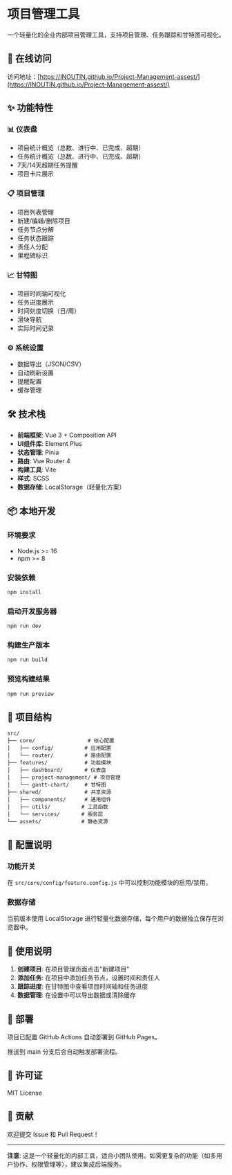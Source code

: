 # 项目管理工具

一个轻量化的企业内部项目管理工具，支持项目管理、任务跟踪和甘特图可视化。

## 🚀 在线访问

访问地址：[https://INOUTIN.github.io/Project-Management-assest/](https://INOUTIN.github.io/Project-Management-assest/)

## ✨ 功能特性

### 📊 仪表盘
- 项目统计概览（总数、进行中、已完成、超期）
- 任务统计概览（总数、进行中、已完成、超期）
- 7天/14天超期任务提醒
- 项目卡片展示

### 📋 项目管理
- 项目列表管理
- 新建/编辑/删除项目
- 任务节点分解
- 任务状态跟踪
- 责任人分配
- 里程碑标识

### 📈 甘特图
- 项目时间轴可视化
- 任务进度展示
- 时间刻度切换（日/周）
- 滑块导航
- 实际时间记录

### ⚙️ 系统设置
- 数据导出（JSON/CSV）
- 自动刷新设置
- 提醒配置
- 缓存管理

## 🛠️ 技术栈

- **前端框架**: Vue 3 + Composition API
- **UI组件库**: Element Plus
- **状态管理**: Pinia
- **路由**: Vue Router 4
- **构建工具**: Vite
- **样式**: SCSS
- **数据存储**: LocalStorage（轻量化方案）

## 📦 本地开发

### 环境要求
- Node.js >= 16
- npm >= 8

### 安装依赖
```bash
npm install
```

### 启动开发服务器
```bash
npm run dev
```

### 构建生产版本
```bash
npm run build
```

### 预览构建结果
```bash
npm run preview
```

## 📁 项目结构

```
src/
├── core/                 # 核心配置
│   ├── config/          # 应用配置
│   └── router/          # 路由配置
├── features/            # 功能模块
│   ├── dashboard/       # 仪表盘
│   ├── project-management/ # 项目管理
│   └── gantt-chart/     # 甘特图
├── shared/              # 共享资源
│   ├── components/      # 通用组件
│   ├── utils/          # 工具函数
│   └── services/       # 服务层
└── assets/             # 静态资源
```

## 🔧 配置说明

### 功能开关
在 `src/core/config/feature.config.js` 中可以控制功能模块的启用/禁用。

### 数据存储
当前版本使用 LocalStorage 进行轻量化数据存储，每个用户的数据独立保存在浏览器中。

## 📝 使用说明

1. **创建项目**: 在项目管理页面点击"新建项目"
2. **添加任务**: 在项目中添加任务节点，设置时间和责任人
3. **跟踪进度**: 在甘特图中查看项目时间轴和任务进度
4. **数据管理**: 在设置中可以导出数据或清除缓存

## 🚀 部署

项目已配置 GitHub Actions 自动部署到 GitHub Pages。

推送到 main 分支后会自动触发部署流程。

## 📄 许可证

MIT License

## 🤝 贡献

欢迎提交 Issue 和 Pull Request！

---

**注意**: 这是一个轻量化的内部工具，适合小团队使用。如需更复杂的功能（如多用户协作、权限管理等），建议集成后端服务。